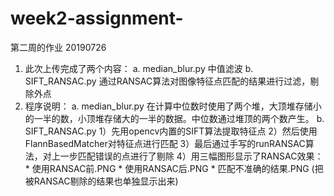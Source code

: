 # week2-assignment-
第二周的作业
20190726
1. 此次上传完成了两个内容：
   a. median_blur.py 中值滤波
   b. SIFT_RANSAC.py 通过RANSAC算法对图像特征点匹配的结果进行过滤，剔除外点
2. 程序说明：
   a. median_blur.py 
      在计算中位数时使用了两个堆，大顶堆存储小的一半的数，小顶堆存储大的一半的数据。中位数通过堆顶的两个数产生。
   b. SIFT_RANSAC.py 
      1）先用opencv内置的SIFT算法提取特征点
      2）然后使用FlannBasedMatcher对特征点进行匹配
      3）最后通过手写的runRANSAC算法，对上一步匹配错误的点进行了剔除
      4）用三幅图形显示了RANSAC效果：
         * 使用RANSAC前.PNG
         * 使用RANSAC后.PNG
         * 匹配不准确的结果.PNG  (把被RANSAC剔除的结果也单独显示出来)
